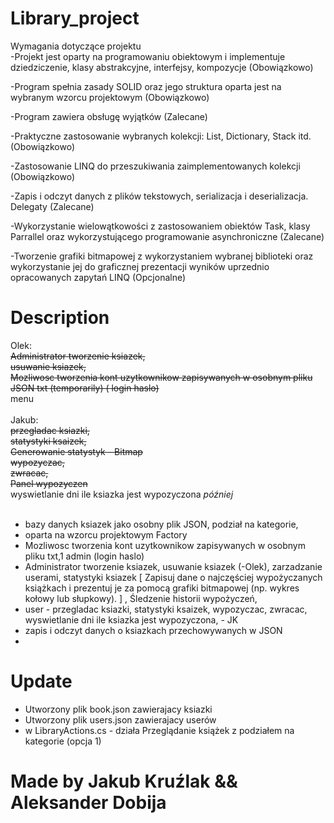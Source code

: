 # Library_project

Wymagania dotyczące projektu<br>
-Projekt jest oparty na programowaniu obiektowym i implementuje dziedziczenie, klasy abstrakcyjne, interfejsy, kompozycje (Obowiązkowo)
 
-Program spełnia zasady SOLID oraz jego struktura oparta jest na wybranym wzorcu projektowym (Obowiązkowo)
 
-Program zawiera obsługę wyjątków (Zalecane)
 
-Praktyczne zastosowanie wybranych kolekcji: List, Dictionary, Stack itd. (Obowiązkowo)
 
-Zastosowanie LINQ do przeszukiwania zaimplementowanych kolekcji (Obowiązkowo)
 
-Zapis i odczyt danych z plików tekstowych, serializacja i deserializacja. Delegaty (Zalecane)
 
-Wykorzystanie wielowątkowości z zastosowaniem obiektów Task, klasy Parrallel oraz wykorzystującego programowanie asynchroniczne  (Zalecane)
 
-Tworzenie grafiki bitmapowej z wykorzystaniem wybranej biblioteki oraz wykorzystanie jej do graficznej prezentacji wyników uprzednio opracowanych zapytań LINQ (Opcjonalne)
 

 # Description 
 Olek: <br>
 <del>Administrator tworzenie ksiazek, </del><br>
 <del>usuwanie ksiazek,</del> <br>
 <del>Mozliwosc tworzenia kont uzytkownikow zapisywanych w osobnym pliku <del>JSON</del> txt (temporarily) ( login haslo)</del><br>
 menu <br>
<br>
 Jakub: <br>
 <del>przegladac ksiazki,</del> <br>
 <del>statystyki ksaizek,</del><br>
  <del>Generowanie statystyk - Bitmap</del><br>
 <del>wypozyczac,</del><br>
 <del>zwracac,</del><br>
  <del>Panel wypozyczen</del><br>
 wyswietlanie dni ile ksiazka jest wypozyczona *później*<br>
<br>

- bazy danych ksiazek jako osobny plik JSON, podział na kategorie, 
- oparta na wzorcu projektowym Factory
- Mozliwosc tworzenia kont uzytkownikow zapisywanych w osobnym pliku txt,1 admin (login haslo)
- Administrator tworzenie ksiazek, usuwanie ksiazek (-Olek), zarzadzanie userami, statystyki ksiazek [ Zapisuj dane o najczęściej wypożyczanych książkach i prezentuj je za pomocą grafiki bitmapowej (np. wykres kołowy lub słupkowy).  ] , Śledzenie historii wypożyczeń, 
- user - przegladac ksiazki, statystyki ksaizek, wypozyczac, zwracac, wyswietlanie dni ile ksiazka jest wypozyczona, - JK
- zapis i odczyt danych o ksiazkach przechowywanych w JSON 
- 


# Update

- Utworzony plik book.json zawierajacy ksiazki
- Utworzony plik users.json zawierajacy userów
- w LibraryActions.cs - działa  Przeglądanie książek z podziałem na kategorie (opcja 1)

# Made by Jakub Kruźlak && Aleksander Dobija

